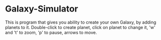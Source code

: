 # Galaxy-Simulator
This is program that gives you ability to create your own Galaxy, by adding planets to it. 
Double-click to create planet, click on planet to change it, 'w' and 't' to zoom, 'p' to pause, arrows to move.
